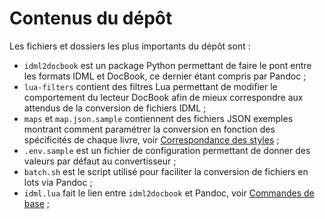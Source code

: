 # Contenus du dépôt

Les fichiers et dossiers les plus importants du dépôt sont :

* `idml2docbook` est un package Python permettant de faire le pont entre les formats IDML et DocBook, ce dernier étant compris par Pandoc ;
* `lua-filters` contient des filtres Lua permettant de modifier le comportement du lecteur DocBook afin de mieux correspondre aux attendus de la conversion de fichiers IDML ;
* `maps` et `map.json.sample` contiennent des fichiers JSON exemples montrant comment paramétrer la conversion en fonction des spécificités de chaque livre, voir [Correspondance des styles](https://outdesign.deborderbollore.fr/usage.html#correspondance-des-styles) ;
* `.env.sample` est un fichier de configuration permettant de donner des valeurs par défaut au convertisseur ;
* `batch.sh` est le script utilisé pour faciliter la conversion de fichiers en lots via Pandoc ;
* `idml.lua` fait le lien entre `idml2docbook` et Pandoc, voir [Commandes de base](https://outdesign.deborderbollore.fr/usage.html#commandes_de_base) ;
